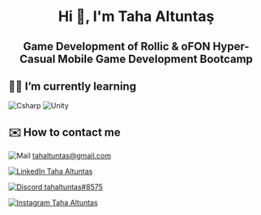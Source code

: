 <h1 align="center">Hi 👋, I'm Taha Altuntaş 
<h2 align="center">Game Development of Rollic & oFON Hyper-Casual Mobile Game Development Bootcamp
  
## 👨‍💻 I’m currently learning

![Csharp](https://i.ibb.co/fQHDQRp/Background.png)
![Unity](https://i.ibb.co/qCnfWw9/Background-1.png)


## ✉️ How to contact me

![Mail](https://i.ibb.co/8m632SG/gmail-logo-1.png)
<a href="mailto: tahaltuntas@gmail.com"> tahaltuntas@gmail.com </a>

[![LinkedIn](https://i.ibb.co/3fHd1cc/linkedin-socialnetwork-17441.png) Taha Altuntaş](https://www.linkedin.com/in/tahaltuntas/)

[![Discord](https://i.ibb.co/LY0rmr5/dc.png) tahaltuntas#8575](https://discordapp.com/users/355817270012018688/)

[![Instagram](https://i.ibb.co/VBFN4DG/instagram-1.png) Taha Altuntaş](https://www.instagram.com/tahaltuntas/)



